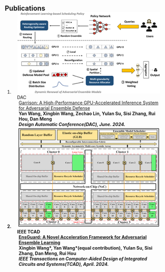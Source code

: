 <h2 id="publications" style="margin: 2px 0px -15px;">Publications</h2>

<div class="publications">
<ol class="bibliography">


<li>
<div class="pub-row">

  <div class="col-sm-3 abbr" style="position: relative;padding-right: 15px;padding-left: 15px;">
    <img src="assets/img/Garrison_overview.png" class="teaser img-fluid z-depth-1">
    <abbr class="badge">DAC</abbr>
  </div>

  <div class="col-sm-9" style="position: relative;padding-right: 15px;padding-left: 20px;">
    <div class="title"><a href="https://61dac.conference-program.com/presentation/?id=RESEARCH018&sess=sess126">Garrison: A High-Performance GPU-Accelerated Inference System for Adversarial Ensemble Defense</a></div>
    <div class="author"><strong>Yan Wang<strong>, Xingbin Wang, Zechao Lin, Yulan Su, Sisi Zhang, Rui Hou, Dan Meng</div>
    <div class="periodical"><em>Design Automatic Conference<strong>(DAC)</strong>, June. 2024.</em></div>
    <!-- <div class="links"> -->
      <!-- <a href="https://ieeexplore.ieee.org/document/10502340" class="btn btn-sm z-depth-0" role="button" target="_blank" style="font-size:12px;">PDF</a> -->
      <!-- <a href="https://github.com/Hanchao-Zhang/K-Tensors" class="btn btn-sm z-depth-0" role="button" target="_blank" style="font-size:12px;">Code</a> -->
      <!-- <a href="https://dblp.uni-trier.de/rec/conf/cvpr/LiuSLSS20.html?view=bibtex" class="btn btn-sm z-depth-0" role="button" target="_blank" style="font-size:12px;">BibTex</a> -->
      <!-- <strong><i style="color:#7b5aa6">arXiv.org</i></strong> -->
    <!-- </div> -->
  </div>
</div>
</li>



<li>
<div class="pub-row">

  <div class="col-sm-3 abbr" style="position: relative;padding-right: 15px;padding-left: 15px;">
    <img src="assets/img/tcad2024.png" class="teaser img-fluid z-depth-1">
    <abbr class="badge">IEEE TCAD</abbr>
  </div>

  <div class="col-sm-9" style="position: relative;padding-right: 15px;padding-left: 20px;">
    <div class="title"><a href="https://ieeexplore.ieee.org/document/10502340">EnsGuard: A Novel Acceleration Framework for Adversarial Ensemble Learning</a></div>
    <div class="author">Xingbin Wang*, <strong>Yan Wang*(equal contribution)</strong>, Yulan Su, Sisi Zhang, Dan Meng, Rui Hou</div>
    <div class="periodical"><em>IEEE Transactions on Computer-Aided Design of Integrated Circuits and Systems<strong>(TCAD)</strong>, April. 2024.</em></div>
    <!-- <div class="links"> -->
      <!-- <a href="https://ieeexplore.ieee.org/document/10502340" class="btn btn-sm z-depth-0" role="button" target="_blank" style="font-size:12px;">PDF</a> -->
      <!-- <a href="https://github.com/Hanchao-Zhang/K-Tensors" class="btn btn-sm z-depth-0" role="button" target="_blank" style="font-size:12px;">Code</a> -->
      <!-- <a href="https://dblp.uni-trier.de/rec/conf/cvpr/LiuSLSS20.html?view=bibtex" class="btn btn-sm z-depth-0" role="button" target="_blank" style="font-size:12px;">BibTex</a> -->
      <!-- <strong><i style="color:#7b5aa6">arXiv.org</i></strong> -->
    <!-- </div> -->
  </div>
</div>
</li>

  
<br>

</ol>
</div>
